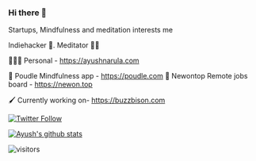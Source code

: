 ### Hi there 👋


Startups, Mindfulness and meditation interests me

Indiehacker 🦄. Meditator 🧘🏻

🧑🏻‍💻 Personal - https://ayushnarula.com

🚀 Poudle Mindfulness app - https://poudle.com
🚀 Newontop Remote jobs board - https://newon.top

🖌️ Currently working on- https://buzzbison.com


[![Twitter Follow][twitter-image]](https://twitter.com/developeron29)

[![Ayush's github stats](https://github-readme-stats.vercel.app/api?username=developeron29)](https://github.com/anuraghazra/github-readme-stats)

![visitors](https://visitor-badge.glitch.me/badge?page_id=developeron29.count_visitors)

[twitter-image]: https://img.shields.io/twitter/follow/developeron29?style=social
